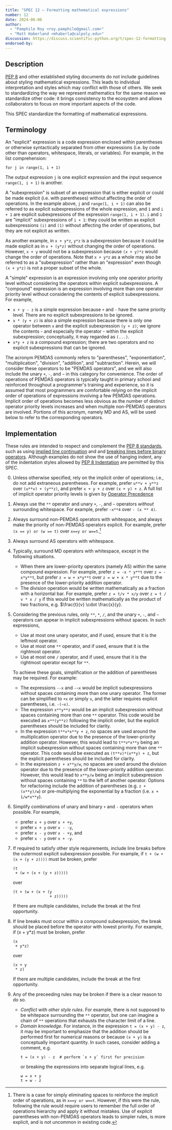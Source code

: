 ```yaml
---
title: "SPEC 12 — Formatting mathematical expressions"
number: 12
date: 2024-06-06
author:
  - "Pamphile Roy <roy.pamphile@gmail.com>"
  - "Matt Haberland <mhaberla@calpoly.edu>"
discussion: https://discuss.scientific-python.org/t/spec-12-formatting-mathematical-expressions
endorsed-by:
---
```


## Description

[PEP 8](https://peps.python.org/pep-0008)
and other established styling documents do not include guidelines about
styling mathematical expressions. This leads to individual interpretation and
styles which may conflict with those of others. We seek to standardizing the
way we represent mathematics for the same reason we standardize other code:
it brings consistency to the ecosystem and allows collaborators to focus on
more important aspects of the code.

This SPEC standardize the formatting of mathematical expressions.

## Terminology

An "explicit" expression is a code expression enclosed within parentheses or
otherwise syntactically separated from other expressions (i.e. by code other
than operators, whitespace, literals, or variables). For example, in the list
comprehension:
```python3
for j in range(1, i + 1)
```
The output expression `j` is one explicit expression and the input sequence
`range(1, i + 1)` is another. 

A "subexpression" is subset of an expression that is either explicit or could
be made explicit (i.e. with parentheses) without affecting the order of
operations. In the example above, `j` and `range(1, i + 1)` can also be
referred to as explicit subexpressions of  the whole expression, and `1` and
`i + 1` are explicit subexpressions of the expression `range(1, i + 1)`. `i` and
`1` are "implicit" subexpressions of `i + 1`: they could be written as explicit
subexpressions `(i)` and `(1)` without affecting the order of operations, but they
are not explicit as written.

As another example, in `x + y*z`, `y*z` is a subexpression because it could be made
explicit as in `x + (y*z)` without changing the order of operations. However, `x + y`
would not be a subexpression because `(x + y)*z` would change the order of operations.
Note that `x + y*z` as a whole may also be referred to as a "subexpression" rather than
an "expression" even though `(x + y*z)` is not a proper subset of the whole.

A "simple" expression is an expression involving only one operator priority level
without considering the operators within explicit subexpressions.
A "compound" expression is an expression involving more than one operator
priority level without considering the contents of explicit subexpressions.
For example, 
- `x + y - z` is a simple expression because `+` and `-` have the
same priority level. There are no explicit subexpressions to be ignored.
- `x * (y + z)` is also a simple expression because there is only one operator
between `x` and the explicit subexpression `(y + z)`; we ignore the contents - and
especially the operator - within the explicit subexpression; conceptually, it may
regarded as `(...)`.
- `x*y + z` is a compound expression; there are two operators and no explicit
subexpressions that can be ignored.

The acronym PEMDAS commonly refers to "parentheses", "exponentiation", "multiplication",
"division", "addition", and "subtraction". Herein, we will consider these operators
to be "PEMDAS operators", and we will also include the unary `+`, `-`, and `~` in
this category for convenience. The order of operations of PEMDAS operators is typically
taught in primary school and reinforced throughout a programmer's training and
experience, so it is assumed that most programmers are comfortable relying on the
implicit order of operations of expressions involving a few PEMDAS operations. Implicit
order of operations becomes less obvious as the number of distinct operator priority
levels increases and when multiple non-PEMDAS operators are involved. Portions of this
acronym, namely MD and AS, will be used below to refer to the corresponding operators.

## Implementation

These rules are intended to respect and
complement the [PEP 8 standards](https://peps.python.org/pep-0008), such as using
[implied line continuation](https://peps.python.org/pep-0008/#maximum-line-length) and
and [breaking lines before binary operators](https://peps.python.org/pep-0008/#should-a-line-break-before-or-after-a-binary-operator).
Although examples do not show the use of hanging indent, any of the indentation styles
allowed by [PEP 8 Indentation](https://peps.python.org/pep-0008/#indentation) are
permitted by this SPEC.

0. Unless otherwise specified, rely on the implicit order of operations;
   i.e., do not add extraneous parentheses. For example, prefer `u**v + y**z`
   over `(u**v) + (y**z)`, and prefer `x + y + z` over `(x + y) + z`. A full
   list of implicit operator priority levels is given by
   [Operator Precedence](https://docs.python.org/3/reference/expressions.html#operator-precedence)
1. Always use the `**` operator and unary `+`, `-`, and `~` operators *without*
   surrounding whitespace. For example, prefer `-x**4` over `- (x ** 4)`. 
2. Always surround non-PEMDAS operators with whitespace, and always make the priority of
   non-PEMDAS operators explicit. For example, prefer `(x == y) or (w == t)` over
   `x==y or w==t`.[^1]
3. Always surround AS operators with whitespace.
4. Typically, surround MD operators with whitespace, except in the following situations.
   - When there are lower-priority operators (namely AS) within the same compound
     expression. For example, prefer `z = -x * y**t` over `z = -x*y**t`, but
     prefer `z = w + x*y**t` over `z = w + x * y**t` due to the presence of the
     lower-priority addition operator.
   - The division operation would be written mathematically as a fraction with a
     horizontal bar. For example, prefer `z = t/v * x/y` over `z = t / v * x / y`
     if this would  be written mathematically as the product of two fractions,
     e.g. $\frac{t}{v} \cdot \frac{x}{y}.
5. Considering the previous rules, only `**`, `*`, `/`, and the unary `+`, `-`, and `~`
   operators can appear in implicit subexpressions without spaces. In such expressions,
   - Use at most one unary operator, and if used, ensure that it is the leftmost operator.
   - Use at most one `**` operator, and if used, ensure that it is the rightmost operator.
   - Use at most one `/` operator, and if used, ensure that it is the rightmost operator except for `**`.

   To achieve these goals, simplification or the addition of parentheses may be required.
   For example:
   - The expressions `--x` and `-~x` would be implicit subexpressions without spaces
     containing more than one unary operator. The former can be simplified to `+x` or
     simply `x`, and the latter requires explicit parentheses, i.e. `-(~x)`.
   - The expression `x**y**z` would be an implicit subexpression without spaces
     containing more than one `**` operator. This code would be executed as `x**(y**z)`
     following the implicit order, but the explicit parentheses should be included for
     clarity.
   - In the expression `t**v*x**y + z`, no spaces are used around the multiplication
     operator due to the presence of the lower-priority addition operator. However,
     this would lead to `t**v*x**y` being an implicit subexpression without spaces
     containing more than one `**` operator. This code would be executed as 
    `(t**v)*(x**y) + z`, but the explicit parentheses should be included for clarity.
   - In the expression `z + x**y/w`, no spaces are used around the division operator
     due to the presence of the lower-priority addition operator. However, this would
     lead to `x**y/w` being an implicit subexpression without spaces containing `**`
     to the left of another operator. Options for refactoring include the addition of
     parentheses (e.g. `z + (x**y)/w`) or pre-multiplying the exponential by a
     fraction (i.e. `x + 1/w*x**y`).
6. Simplify combinations of unary and binary `+` and `-` operators when possible.
   For example,
   - prefer `x + y` over `x + +y`,
   - prefer `x + y` over `x - -y`,
   - prefer `x - y` over `x - +y`, and
   - prefer `x - y` over `x + -y`.
7. If required to satisfy other style requirements, include line breaks before
   the outermost explicit subexpression possible. For example, if
   `t + (w + (x + (y + z))))` must be broken, prefer
   ```python3
   (t 
    + (w + (x + (y + z)))))
   ```
   over
   ```python3
   (t + (w + (x + (y 
                   + z)))))
   ```
   If there are multiple candidates, include the break at the first opportunity.
8. If line breaks must occur within a compound subexpression, the break should
   be placed before the operator with lowest priority. For example, if
   (x + y*z) must be broken, prefer
   ```python3
   (x
    + y*z)
   ```
   over
   ```python3
   (x + y
    * z)
   ```
   If there are multiple candidates, include the break at the first opportunity.
9. Any of the preceeding rules may be broken if there is a clear reason to do so.
    - *Conflict with other style rules*. For example, there is not supposed to be
      whitepace surrounding the `**` operator, but one can imagine a chain of `**`
      operations that exhausts the character limit of a line.
    - *Domain knowledge*. For instance, in the expression
      `t = (x + y) - z`, it may be important to emphasize that the addition should be
      performed first for numerical reasons or because `(x + y)` is a conceptually
      important quantity. In such cases, consider adding a comment, e.g.
      ```python3
      t = (x + y) - z  # perform `x + y` first for precision
      ```
      or breaking the expressions into separate logical lines, e.g.
      ```python3
      w = x + y
      t = w - z
      ```

[^1]: There is a case for simply eliminating spaces to reinforce the implicit order
      of operations, as in `x==y or w==t`. However, if this were the rule, following
      the rule would require users to remember the full order of operations hierarchy
      and apply it without mistakes. Use of explicit parentheses with non-PEMDAS
      operators leads to simpler rules, is more explicit, and is not uncommon in
      existing code.
